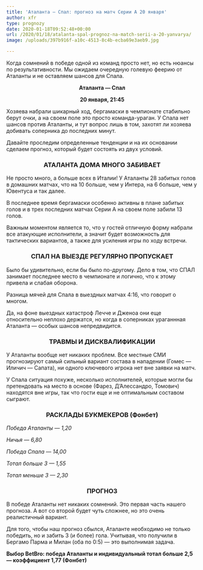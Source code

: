 ```yaml
---
title: 'Аталанта — Спал: прогноз на матч Серии А 20 января'
author: xfr
type: prognozy
date: 2020-01-18T09:52:48+00:00
url: /2020/01/18/atalanta-spal-prognoz-na-match-serii-a-20-yanvarya/
image: /uploads/397b916f-a10c-4513-8c4b-ecba69e3aeb9.jpg

---
```

Когда сомнений в победе одной из команд просто нет, но есть нюансы по результативности. Мы ожидаем очередную голевую феерию от Аталанты и не оставляем шансов для Спала.

<p style="text-align: center">
  <strong>Аталанта &#8212; Спал</strong>
</p>

<p style="text-align: center">
  <strong>20 января, 21:45</strong>
</p>

Хозяева набрали шикарный ход, бергамаски в чемпионате стабильно берут очки, а на своем поле это просто команда-ураган. У Спала нет шансов против Аталанты, и тут вопрос лишь в том, захотят ли хозяева добивать соперника до последних минут.

Давайте проследим определенные тенденции и на их основании сделаем прогноз, который будет состоять из двух условий.

<h3 style="text-align: center">
  <strong>АТАЛАНТА ДОМА МНОГО ЗАБИВАЕТ</strong>
</h3>

Не просто много, а больше всех в Италии! У Аталанты 28 забитых голов в домашних матчах, что на 10 больше, чем у Интера, на 6 больше, чем у Ювентуса и так далее.

В последнее время бергамаски особенно активны в плане забитых голов и в трех последних матчах Серии А на своем поле забили 13 голов.

Важным моментом является то, что у гостей отличную форму набрали все атакующие исполнители, а значит будет возможность для тактических вариантов, а также для усиления игры по ходу встречи.

<h3 style="text-align: center">
  <strong>СПАЛ НА ВЫЕЗДЕ РЕГУЛЯРНО ПРОПУСКАЕТ</strong>
</h3>

Было бы удивительно, если бы было по-другому. Дело в том, что СПАЛ занимает последнее место в чемпионате и логично, что к этому привела и слабая оборона.

Разница мячей для Спала в выездных матчах 4:16, что говорит о многом.

Да, на фоне выездных катастроф Лечче и Дженоа они еще относительно неплохо держатся, но когда в соперниках ураганнная Аталанта &#8212; особых шансов непредвидится.

<h3 style="text-align: center">
  <strong>ТРАВМЫ И ДИСКВАЛИФИКАЦИИ</strong>
</h3>

У Аталанты вообще нет никаких проблем. Все местные СМИ прогнозируют самый сильный вариант состава в нападении (Гомес &#8212; Иличич &#8212; Сапата), ни одного ключевого игрока нет вне заявки на матч.

У Спала ситуация похуже, несколько исполнителей, которые могли бы претендовать на место в основе (Фарез, Д&#8217;Алессандро, Томович) находятся вне игры, так что гости еще и не оптимальным составом сыграют.

<h3 style="text-align: center">
  <strong>РАСКЛАДЫ БУКМЕКЕРОВ (Фонбет)</strong>
</h3>

_Победа Аталанты — 1,20_

_Ничья — 6,80_

_Победа Спала — 14,00_

_Тотал больше 3 — 1,55_

_Тотал меньше 3 — 2,30_

<h3 style="text-align: center">
  <strong>ПРОГНОЗ</strong>
</h3>

В победе Аталанты нет никаких сомнений. Это первая часть нашего прогноза. А вот со второй будет чуть сложнее, но это очень реалистичный вариант.

Для того, чтобы наш прогноз сбылся, Аталанте необходимо не только победить, но и забить 3 (и более) гола. Учитывая, что получили в Бергамо Парма и Милан (оба по 0:5) &#8212; это выполнимая задача.

**Выбор BetBro: победа Аталанты и индивидуальный тотал больше 2,5 &#8212; коэффициент 1,77 (Фонбет)**